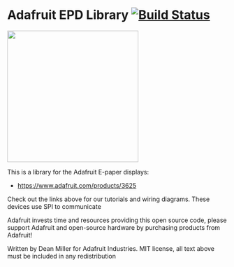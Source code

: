 # Adafruit EPD Library [![Build Status](https://travis-ci.org/adafruit/Adafruit_EPD.svg?branch=master)](https://travis-ci.org/adafruit/Adafruit_EPD)

<img src="https://cdn-shop.adafruit.com/970x728/3625-03.jpg" height="300"/>

This is a library for the Adafruit E-paper displays:
  * https://www.adafruit.com/products/3625
 
Check out the links above for our tutorials and wiring diagrams. These devices use SPI to communicate

Adafruit invests time and resources providing this open source code, please support Adafruit and open-source hardware by purchasing products from Adafruit!

Written by Dean Miller for Adafruit Industries.
MIT license, all text above must be included in any redistribution
